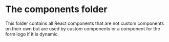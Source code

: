 # The components folder

This folder contains all React components that are not custom components on their own but are used by custom components or a component for the form logo if it is dynamic.
